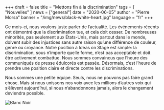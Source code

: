 +++
draft = false
title = "Mettons fin à la discrimination"
tags = [ "Nouvelles" ]
news = ["general"]
date = "2020-06-05"
author = "Pierre Morsa"
banner = "/img/news/black-white-heart.jpg"
language = "fr"
+++

Ce mois-ci, nous voulons juste parler de l’actualité. Les événements récents ont démontré que la discrimination tue, et cela doit cesser. De nombreuses minorités, pas seulement aux États-Unis, mais partout dans le monde, doivent subir des injustices sans autre raison qu’une différence de couleur, genre ou croyance. Notre position à Ideas on Stage est simple: la discrimination, sous n’importe quelle forme, n’est pas acceptable et doit être activement combattue. Nous sommes convaincus que l’heure des communiqués de presse édulcorés est passée. Désormais, c’est l’heure de prendre une position claire et directe contre les discriminations. 

Nous sommes une petite équipe. Seuls, nous ne pouvons pas faire grand chose. Mais si nous unissons nos voix avec les millions d’autres voix qui s’élèvent aujourd’hui, si nous n’abandonnons jamais, alors le changement deviendra possible.

![Blanc Noir](/img/news/black-white-heart.jpg)
